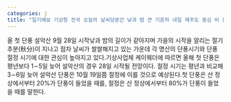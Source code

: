 ```yaml
---
categories: j
title: "일기예보 기상청 전국 오늘의 날씨당분간 낮과 밤 큰 기온차 내일 제주도 중심 비 올 첫 단풍 설악산 9월 28일 시작"
---
```

올 첫 단풍 설악산 9월 28일 시작낮과 밤의 길이가 같아지며 가을의 시작을 알리는 절기 추분(秋分)이 지나고 점차 날씨가 쌀쌀해지고 있는 가운데 각 명산의 단풍시기와 단풍 절정 시기에 대한 관심이 높아지고 있다.기상사업체 케이웨더에 따르면 올해 첫 단풍은 평년보다 1∼5일 늦어 설악산의 경우 28일 시작될 전망이다. 절정 시기는 평년과 비교해 3∼6일 늦어 설악산 단풍은 10월 19일쯤 절정에 이를 것으로 예상된다.첫 단풍은 산 정상에서부터 20%가 단풍이 들었을 때를, 절정은 산 정상에서부터 80%가 단풍이 들었을 때를 말한다.